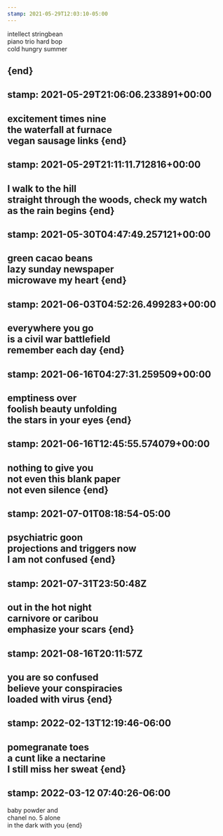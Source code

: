 ```yaml
---
stamp: 2021-05-29T12:03:10-05:00
---
```

intellect stringbean  
piano trio hard bop  
cold hungry summer

{end}
---
stamp: 2021-05-29T21:06:06.233891+00:00
---
excitement times nine  
the waterfall at furnace  
vegan sausage links
{end}
---
stamp: 2021-05-29T21:11:11.712816+00:00
---
I walk to the hill  
straight through the woods, check my watch  
as the rain begins
{end}
---
stamp: 2021-05-30T04:47:49.257121+00:00
---
green cacao beans  
lazy sunday newspaper  
microwave my heart 
{end}
---
stamp: 2021-06-03T04:52:26.499283+00:00
---
everywhere you go  
is a civil war battlefield  
remember each day
{end}
---
stamp: 2021-06-16T04:27:31.259509+00:00
---
emptiness over  
foolish beauty unfolding  
the stars in your eyes
{end}
---
stamp: 2021-06-16T12:45:55.574079+00:00
---
nothing to give you  
not even this blank paper  
not even silence
{end}
---
stamp: 2021-07-01T08:18:54-05:00
---
psychiatric goon  
projections and triggers now  
I am not confused
{end}
---
stamp: 2021-07-31T23:50:48Z
---
out in the hot night  
carnivore or caribou  
emphasize your scars
{end}
---
stamp: 2021-08-16T20:11:57Z
---
you are so confused  
believe your conspiracies  
loaded with virus
{end}
---
stamp: 2022-02-13T12:19:46-06:00
---
pomegranate toes  
a cunt like a nectarine  
I still miss her sweat
{end}
---
stamp: 2022-03-12 07:40:26-06:00
---
baby powder and  
chanel no. 5 alone  
in the dark with you
{end}
